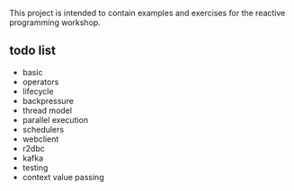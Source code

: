 This project is intended to contain examples and exercises for the reactive programming workshop.


## todo list

- basic
- operators
- lifecycle
- backpressure
- thread model
- parallel execution
- schedulers
- webclient
- r2dbc
- kafka
- testing
- context value passing
